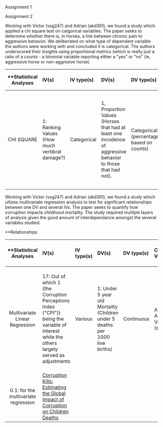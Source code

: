 Assignment 1

Assignment 2

Working with Victor (vsg247) and Adrian (akd361), we found a study which applied a chi square test on catgorical variables.  The paper seeks to determine whether there is, in horses, a link between chronic pain to aggressive behavior.  We deliberated on what type of dependent variable the authors were working with and concluded it is categorical.  The authors underscored their insights using proportional metrics (which is really just a ratio of a counts - a binomial variable reporting either a "yes" or "no" (ie, aggressive horse or non-aggresive horse). 

| **Statistical Analyses	|  IV(s)  |  IV type(s) |  DV(s)  |  DV type(s)  |  Control Var | Control Var type  | Question to be answered | _H0_ | alpha | link to paper **| 
|:----------:|:----------|:------------|:-------------|:-------------|:------------|:------------- |:------------------|:----:|:-------:|:-------|
CHI SQUARE  |1: Ranking Values (How much vertibral damage?) | Categorical | 1, Proportion Values (Horses that had at least one incodence of aggressive behavior to those that had not). | Categorical (percentages based on counts) | N/A | N/A | Are riding horses with vertebral problems more likley to exhibit  aggression towards humans? | Riding horses with more than 2 vertibrae problems less likely to exhibit at least one incodence of aggressive behavior to humans. | .050 | [Partners with Bad Temper: Reject or Cure? A Study of Chronic Pain and Aggression in Horses](http://journals.plos.org/plosone/article?id=10.1371/journal.pone.0012434)


Working with Victor (vsg247) and Adrian (akd361), we found a study which ultizes mulitvariate regression analysis to test for significant relationships between one DV and several IVs.  The paper seeks to quantify how corruption impacts childhood mortality.  The study required multiple layers of analysis given the good amount of interdependance amongst the several variables studied.

**Relationships

| **Statistical Analyses	|  IV(s)  |  IV type(s) |  DV(s)  |  DV type(s)  |  Control Var | Control Var type  | Question to be answered | _H0_ | alpha | link to paper **| 
|:----------:|:----------|:------------|:-------------|:-------------|:------------|:------------- |:------------------|:----:|:-------:|:-------|
Multivariate Linear Regression | 17: Out of which 1 (the Corruption Perceptions Index ("CPI")) being the variable of interest while the others largely served as adjustments | Various | 1: Under 5 year old Mortailty (Children under 5 deaths per 1000 live births) | Continuous | As Adjustment Variables (see IV(s)) | Various | Does Percevied Corruption significantly impact childhood mortality? | An increase in the CPI is likely to decrease or have no effect on children under 5 year old deaths per 1000 live births | 0.05: for univariate regression (to identify candidates as IVs for multivariate study),
0.1: for the multivariate regression | [Corruption Kills: Estimating the Global Impact of Corruption on Children Deaths](http://journals.plos.org/plosone/article?id=10.1371/journal.pone.0026990)